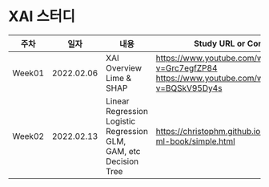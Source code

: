 # XAI 스터디

|주차|일자|내용|Study URL or Content|정리자료|
|---|---|---|---|---|
|Week01|2022.02.06|XAI Overview<br>Lime & SHAP|https://www.youtube.com/watch?v=Grc7egfZP84<br>https://www.youtube.com/watch?v=BQSkV95Dy4s|Week01|
|Week02|2022.02.13|Linear Regression<br>Logistic Regression<br>GLM, GAM, etc<br>Decision Tree|https://christophm.github.io/interpretable-ml-book/simple.html|
